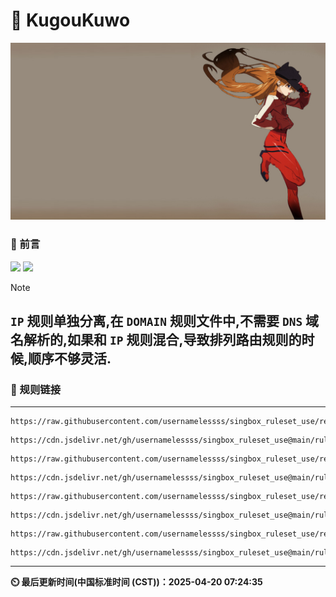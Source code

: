 
# 🧸 KugouKuwo
![](https://raw.githubusercontent.com/usernamelessss/picture-bed/main/images/202504042256831.jpg)
### 📣 前言
![](https://shields.io/badge/-移除重复规则-ff69b4) ![](https://shields.io/badge/-IP&nbsp;规则单独存放不与&nbsp;DOMAIN&nbsp;等混合-green)
> [!NOTE]
**`IP` 规则单独分离,在 `DOMAIN` 规则文件中,不需要 `DNS` 域名解析的,如果和 `IP` 规则混合,导致排列路由规则的时候,顺序不够灵活.**
---

###  🔗 规则链接
---

```url
https://raw.githubusercontent.com/usernamelessss/singbox_ruleset_use/refs/heads/main/rule/KugouKuwo/KugouKuwo_IP.json
```

```url
https://cdn.jsdelivr.net/gh/usernamelessss/singbox_ruleset_use@main/rule/KugouKuwo/KugouKuwo_IP.json
```

```url
https://raw.githubusercontent.com/usernamelessss/singbox_ruleset_use/refs/heads/main/rule/KugouKuwo/KugouKuwo_IP.srs
```

```url
https://cdn.jsdelivr.net/gh/usernamelessss/singbox_ruleset_use@main/rule/KugouKuwo/KugouKuwo_IP.srs
```

```url
https://raw.githubusercontent.com/usernamelessss/singbox_ruleset_use/refs/heads/main/rule/KugouKuwo/KugouKuwo_No_IP.json
```

```url
https://cdn.jsdelivr.net/gh/usernamelessss/singbox_ruleset_use@main/rule/KugouKuwo/KugouKuwo_No_IP.json
```

```url
https://raw.githubusercontent.com/usernamelessss/singbox_ruleset_use/refs/heads/main/rule/KugouKuwo/KugouKuwo_No_IP.srs
```

```url
https://cdn.jsdelivr.net/gh/usernamelessss/singbox_ruleset_use@main/rule/KugouKuwo/KugouKuwo_No_IP.srs
```

---
**⏲️ 最后更新时间(中国标准时间 (CST))：2025-04-20 07:24:35**